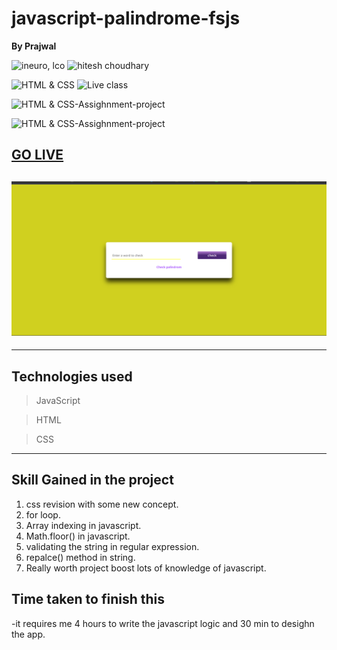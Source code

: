 # javascript-palindrome-fsjs
**By Prajwal**

![ineuro, lco](https://img.shields.io/badge/iNeuron-LCO-green)
![hitesh choudhary](https://img.shields.io/badge/Hitesh--Choudhary-Full--stack--JS--bootcamp-red)

![HTML & CSS](https://img.shields.io/badge/HTML-CSS-orange)
![Live class](https://img.shields.io/badge/LIVE--CLASS-PROJECT--lightgrey)

![HTML & CSS-Assighnment-project](https://img.shields.io/badge/HTML--CSS--Javascript-red)

![HTML & CSS-Assighnment-project](https://img.shields.io/badge/Responsive-Ineuron--Assignment-blue)

## [GO LIVE](https://palindrom-javascript-fsjs.netlify.app/)

## ![website](./palindrom.png)

---

## Technologies used

> JavaScript

> HTML

> CSS
---

## **Skill Gained in the project**
1. css revision with some new concept.
2. for loop.
3. Array indexing in javascript.
4. Math.floor() in javascript.
5. validating the string in regular expression.
6. repalce() method in string.
7. Really worth project boost lots of knowledge of javascript.
   
## **Time taken to finish this**
  -it requires me 4 hours to write the javascript logic and 30 min to desighn the app.